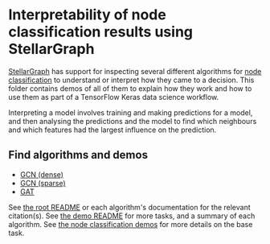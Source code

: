 # Interpretability of node classification results using StellarGraph

[StellarGraph](https://github.com/stellargraph/stellargraph) has support for inspecting several different algorithms for [node classification][nc] to understand or interpret how they came to a decision. This folder contains demos of all of them to explain how they work and how to use them as part of a TensorFlow Keras data science workflow.

Interpreting a model involves training and making predictions for a model, and then analysing the predictions and the model to find which neighbours and which features had the largest influence on the prediction.

## Find algorithms and demos

- [GCN (dense)][gcn-dense]
- [GCN (sparse)][gcn-sparse]
- [GAT][GAT]

[gcn-dense]: gcn/node-link-importance-demo-gcn.ipynb
[gcn-sparse]: gcn/node-link-importance-demo-gcn-sparse.ipynb
[gat]: node-link-importance-demo-gat.ipynb

See [the root README](../../README.md) or each algorithm's documentation for the relevant citation(s). See [the demo README](../README.md) for more tasks, and a summary of each algorithm. See [the node classification demos][nc] for more details on the base task.

[nc]: ../node-classification/README.md
